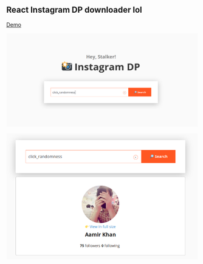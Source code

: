 ## React Instagram DP downloader lol

[Demo](https://jawwadzafar.github.io/react-instagram-dp/)


![main screen](https://raw.githubusercontent.com/iamaamir/react-instagram-dp/useHooks/demo/main_screen.png) 

![result screen](https://raw.githubusercontent.com/iamaamir/react-instagram-dp/useHooks/demo/result_screen.png)